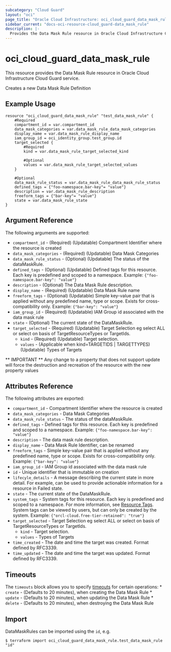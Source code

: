 ```yaml
---
subcategory: "Cloud Guard"
layout: "oci"
page_title: "Oracle Cloud Infrastructure: oci_cloud_guard_data_mask_rule"
sidebar_current: "docs-oci-resource-cloud_guard-data_mask_rule"
description: |-
  Provides the Data Mask Rule resource in Oracle Cloud Infrastructure Cloud Guard service
---
```


# oci_cloud_guard_data_mask_rule
This resource provides the Data Mask Rule resource in Oracle Cloud Infrastructure Cloud Guard service.

Creates a new Data Mask Rule Definition


## Example Usage

```hcl
resource "oci_cloud_guard_data_mask_rule" "test_data_mask_rule" {
	#Required
	compartment_id = var.compartment_id
	data_mask_categories = var.data_mask_rule_data_mask_categories
	display_name = var.data_mask_rule_display_name
	iam_group_id = oci_identity_group.test_group.id
	target_selected {
		#Required
		kind = var.data_mask_rule_target_selected_kind

		#Optional
		values = var.data_mask_rule_target_selected_values
	}

	#Optional
	data_mask_rule_status = var.data_mask_rule_data_mask_rule_status
	defined_tags = {"foo-namespace.bar-key"= "value"}
	description = var.data_mask_rule_description
	freeform_tags = {"bar-key"= "value"}
	state = var.data_mask_rule_state
}
```

## Argument Reference

The following arguments are supported:

* `compartment_id` - (Required) (Updatable) Compartment Identifier where the resource is created
* `data_mask_categories` - (Required) (Updatable) Data Mask Categories
* `data_mask_rule_status` - (Optional) (Updatable) The status of the dataMaskRule.
* `defined_tags` - (Optional) (Updatable) Defined tags for this resource. Each key is predefined and scoped to a namespace. Example: `{"foo-namespace.bar-key": "value"}` 
* `description` - (Optional) The Data Mask Rule description.
* `display_name` - (Required) (Updatable) Data Mask Rule name
* `freeform_tags` - (Optional) (Updatable) Simple key-value pair that is applied without any predefined name, type or scope. Exists for cross-compatibility only. Example: `{"bar-key": "value"}` 
* `iam_group_id` - (Required) (Updatable) IAM Group id associated with the data mask rule
* `state` - (Optional) The current state of the DataMaskRule.
* `target_selected` - (Required) (Updatable) Target Selection eg select ALL or select on basis of TargetResourceTypes or TargetIds.
	* `kind` - (Required) (Updatable) Target selection.
	* `values` - (Applicable when kind=TARGETIDS | TARGETTYPES) (Updatable) Types of Targets


** IMPORTANT **
Any change to a property that does not support update will force the destruction and recreation of the resource with the new property values

## Attributes Reference

The following attributes are exported:

* `compartment_id` - Compartment Identifier where the resource is created
* `data_mask_categories` - Data Mask Categories
* `data_mask_rule_status` - The status of the dataMaskRule.
* `defined_tags` - Defined tags for this resource. Each key is predefined and scoped to a namespace. Example: `{"foo-namespace.bar-key": "value"}` 
* `description` - The data mask rule description.
* `display_name` - Data Mask Rule Identifier, can be renamed
* `freeform_tags` - Simple key-value pair that is applied without any predefined name, type or scope. Exists for cross-compatibility only. Example: `{"bar-key": "value"}` 
* `iam_group_id` - IAM Group id associated with the data mask rule
* `id` - Unique identifier that is immutable on creation
* `lifecyle_details` - A message describing the current state in more detail. For example, can be used to provide actionable information for a resource in Failed state.
* `state` - The current state of the DataMaskRule.
* `system_tags` - System tags for this resource. Each key is predefined and scoped to a namespace. For more information, see [Resource Tags](https://docs.cloud.oracle.com/iaas/Content/General/Concepts/resourcetags.htm). System tags can be viewed by users, but can only be created by the system.  Example: `{"orcl-cloud.free-tier-retained": "true"}` 
* `target_selected` - Target Selection eg select ALL or select on basis of TargetResourceTypes or TargetIds.
	* `kind` - Target selection.
	* `values` - Types of Targets
* `time_created` - The date and time the target was created. Format defined by RFC3339.
* `time_updated` - The date and time the target was updated. Format defined by RFC3339.

## Timeouts

The `timeouts` block allows you to specify [timeouts](https://registry.terraform.io/providers/hashicorp/oci/latest/docs/guides/changing_timeouts) for certain operations:
	* `create` - (Defaults to 20 minutes), when creating the Data Mask Rule
	* `update` - (Defaults to 20 minutes), when updating the Data Mask Rule
	* `delete` - (Defaults to 20 minutes), when destroying the Data Mask Rule


## Import

DataMaskRules can be imported using the `id`, e.g.

```
$ terraform import oci_cloud_guard_data_mask_rule.test_data_mask_rule "id"
```

